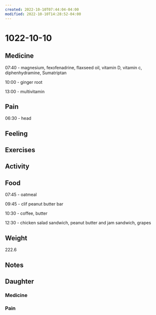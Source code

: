 ```yaml
---
created: 2022-10-10T07:44:04-04:00
modified: 2022-10-10T14:28:52-04:00
---
```


# 1022-10-10

## Medicine

07:40 - magnesium, fexofenadrine, flaxseed oil, vitamin D, vitamin c, diphenhydramine, Sumatriptan 

10:00 - ginger root

13:00 - multivitamin 

## Pain

06:30 - head

## Feeling


## Exercises


## Activity


## Food

07:45 - oatmeal

09:45 - clif peanut butter bar

10:30 - coffee, butter 

12:30 - chicken salad sandwich, peanut butter and jam sandwich, grapes

## Weight

222.6

## Notes


## Daughter


### Medicine


### Pain
